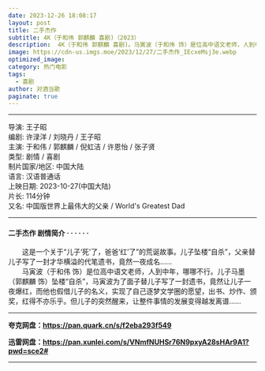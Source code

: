 ```yaml
---
date: 2023-12-26 18:08:17
layout: post
title: 二手杰作
subtitle: 4K（于和伟 郭麒麟 喜剧)（2023）
description:  4K（于和伟 郭麒麟 喜剧)。马寅波（于和伟 饰）是位高中语文老师，人到中年，哪哪不行。儿子马墨（郭麒麟 饰）坠楼“自杀”，马寅波为了面子替儿子写了一封遗书，竟然让儿子一夜爆红，而他也假借儿子的名义...
image: https://cdn-us.imgs.moe/2023/12/27/二手杰作_IEcxeMsj3e.webp
optimized_image: 
category: 热门电影
tags:
  - 喜剧
author: 对酒当歌
paginate: true
---
```


---

导演: 王子昭  
编剧: 许渌洋 / 刘晓丹 / 王子昭  
主演: 于和伟 / 郭麒麟 / 倪虹洁 / 许恩怡 / 张子贤  
类型: 剧情 / 喜剧  
制片国家/地区: 中国大陆  
语言: 汉语普通话  
上映日期: 2023-10-27(中国大陆)  
片长: 114分钟  
又名: 中国版世界上最伟大的父亲 / World's Greatest Dad  

---

#### 二手杰作 剧情简介 · · · · · ·

　　这是一个关于“儿子‘死’了，爸爸‘红’了”的荒诞故事。儿子坠楼“自杀”，父亲替儿子写了一封才华横溢的代笔遗书，竟然一夜成名……  
　　马寅波（于和伟 饰）是位高中语文老师，人到中年，哪哪不行。儿子马墨（郭麒麟 饰）坠楼“自杀”，马寅波为了面子替儿子写了一封遗书，竟然让儿子一夜爆红，而他也假借儿子的名义，实现了自己逐梦文学圈的愿望，出书、炒作、颁奖，红得不亦乐乎。但儿子的突然醒来，让整件事情的发展变得越发离谱……

---

**夸克网盘：<https://pan.quark.cn/s/f2eba293f549>**

**迅雷网盘：<https://pan.xunlei.com/s/VNmfNUHSr76N9pxyA28sHAr9A1?pwd=sce2#>**

---
